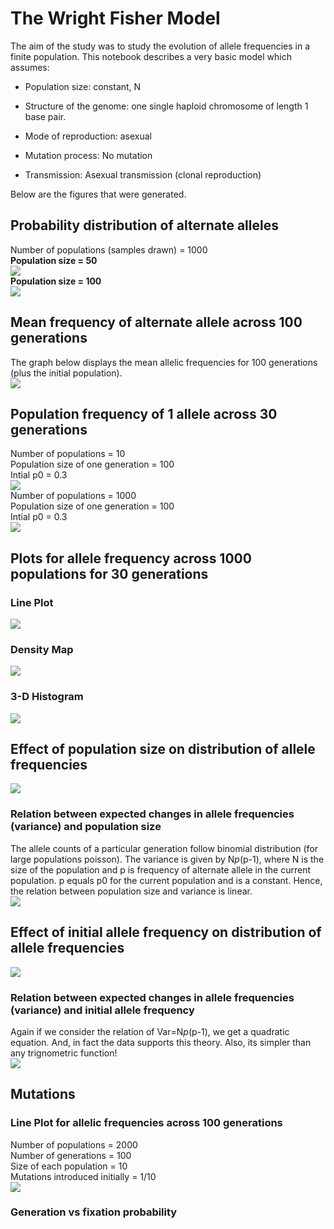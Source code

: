 # The Wright Fisher Model
The aim of the study was to study the evolution of allele frequencies in a finite population. This notebook describes a very
basic model which assumes:
* Population size:    constant, N

* Structure of the genome:   one single haploid chromosome of length 1 base pair. 

* Mode of reproduction:      asexual

* Mutation process:          No mutation

* Transmission:              Asexual transmission (clonal reproduction)

Below are the figures that were generated.
## Probability distribution of alternate alleles
Number of populations (samples drawn) = 1000<br>
__Population size = 50__<br>
<img src='images/1.png'><br>
__Population size = 100__ <br>
<img src='images/2.png'><br>
## Mean frequency of alternate allele across 100 generations 
The graph below displays the mean allelic frequencies for 100 generations (plus the initial population).<br>
<img src='images/3.png'><br>
## Population frequency of 1 allele across 30 generations
Number of populations = 10<br>Population size of one generation = 100<br>Intial p0 = 0.3<br>
<img src='images/4.png'><br>
Number of populations = 1000<br>Population size of one generation = 100<br>Intial p0 = 0.3<br>
<img src='images/5.png'><br>
## Plots for allele frequency across 1000 populations for 30 generations
### Line Plot
<img src='images/6.png'><br>
### Density Map
<img src='images/7.png'><br>
### 3-D Histogram
<img src='images/8.png'><br>
## Effect of population size on distribution of allele frequencies
<img src='images/9.png'><br>
### Relation between expected changes in allele frequencies (variance) and population size
The allele counts of a particular generation follow
binomial distribution (for large populations poisson). The variance is given by N*p*(p-1), where N is the size of 
the population and p is frequency of alternate allele in the current population.
p equals p0 for the current population and is a constant. Hence,
the relation between population size and variance is linear.<br>
<img src='images/10.png'><br>
## Effect of initial allele frequency on distribution of allele frequencies
<img src='images/11.png'><br>
### Relation between expected changes in allele frequencies (variance) and initial allele frequency
Again if we consider the relation of Var=N*p*(p-1), we get a quadratic equation. And, in fact the data supports this theory.
Also, its simpler than any trignometric function!<br>
<img src='images/12.png'><br>
## Mutations
### Line Plot for allelic frequencies across 100 generations
Number of populations = 2000  
Number of generations = 100  
Size of each population = 10  
Mutations introduced initially = 1/10  
<img src='images/13.png'><br>
### Generation vs fixation probability
